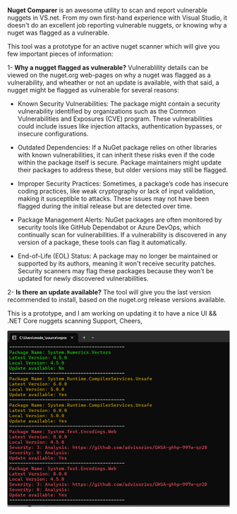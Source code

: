 **Nuget Comparer** is an awesome utility to scan and report vulnerable nuggets in VS.net.
From my own first-hand experience with Visual Studio, it doesn't do an excellent job reporting vulnerable nuggets, or knowing why a nuget was flagged as a vulnerable.

This tool was a prototype for an active nuget scanner which will give you few important pieces of information:

1- **Why a nugget flagged as vulnerable?** Vulnerablility details can be viewed on the nuget.org web-pages on why a nuget was flagged as a vulnerability, and wheather or not an update is available, with that said, 
a nugget might be flagged as vulnerable for several reasons:

- Known Security Vulnerabilities: The package might contain a security vulnerability identified by organizations such as the Common Vulnerabilities and Exposures (CVE) program. These vulnerabilities could include issues like injection attacks, authentication bypasses, or insecure configurations.

- Outdated Dependencies: If a NuGet package relies on other libraries with known vulnerabilities, it can inherit these risks even if the code within the package itself is secure. Package maintainers might update their packages to address these, but older versions may still be flagged.

- Improper Security Practices: Sometimes, a package’s code has insecure coding practices, like weak cryptography or lack of input validation, making it susceptible to attacks. These issues may not have been flagged during the initial release but are detected over time.

- Package Management Alerts: NuGet packages are often monitored by security tools like GitHub Dependabot or Azure DevOps, which continually scan for vulnerabilities. If a vulnerability is discovered in any version of a package, these tools can flag it automatically.

- End-of-Life (EOL) Status: A package may no longer be maintained or supported by its authors, meaning it won't receive security patches. Security scanners may flag these packages because they won't be updated for newly discovered vulnerabilities.


2- **Is there an update available?** The tool will give you the last version recommended to install, based on the nuget.org release versions available.

This is a prototype, and I am working on updating it to have a nice UI && .NET Core nuggets scanning Support, 
Cheers,

<img src="https://github.com/Maxlona/NugetComparer/blob/master/NugetComparer/Screenshot.png" />
